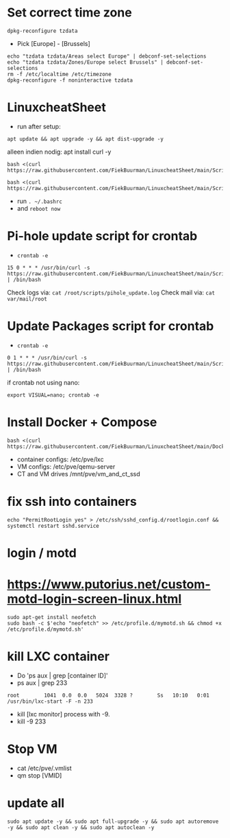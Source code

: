  # Set correct time zone
```
dpkg-reconfigure tzdata 
```
- Pick [Europe] - [Brussels]

```
echo "tzdata tzdata/Areas select Europe" | debconf-set-selections
echo "tzdata tzdata/Zones/Europe select Brussels" | debconf-set-selections
rm -f /etc/localtime /etc/timezone
dpkg-reconfigure -f noninteractive tzdata
```

# LinuxcheatSheet

- run after setup:
```
apt update && apt upgrade -y && apt dist-upgrade -y
```
alleen indien nodig: apt install curl -y 
```
bash <(curl https://raw.githubusercontent.com/FiekBuurman/LinuxcheatSheet/main/Scripts/setupV3.sh)
```
```
bash <(curl https://raw.githubusercontent.com/FiekBuurman/LinuxcheatSheet/main/Scripts/setup.sh)
```
 - run ``. ~/.bashrc``
 - and `` reboot now ``

# Pi-hole update script for crontab
 - ``crontab -e``
``` 
15 0 * * * /usr/bin/curl -s https://raw.githubusercontent.com/FiekBuurman/LinuxcheatSheet/main/Scripts/pihole_update.sh | /bin/bash 
```
Check logs via: ``cat /root/scripts/pihole_update.log``
Check mail via: ``cat var/mail/root``

# Update Packages script for crontab
 - ``crontab -e``
``` 
0 1 * * * /usr/bin/curl -s https://raw.githubusercontent.com/FiekBuurman/LinuxcheatSheet/main/Scripts/update_packages.sh | /bin/bash 
```
if crontab not using nano: 
```
export VISUAL=nano; crontab -e
```

# Install Docker + Compose
```
bash <(curl https://raw.githubusercontent.com/FiekBuurman/LinuxcheatSheet/main/Docker/auto_setup_docker_debian.sh)
```

 - container configs:  /etc/pve/lxc
 - VM configs:         /etc/pve/qemu-server
 - CT and VM drives    /mnt/pve/vm_and_ct_ssd

# fix ssh into containers
```
echo "PermitRootLogin yes" > /etc/ssh/sshd_config.d/rootlogin.conf && systemctl restart sshd.service
```

# login / motd
# https://www.putorius.net/custom-motd-login-screen-linux.html
```
sudo apt-get install neofetch
sudo bash -c $'echo "neofetch" >> /etc/profile.d/mymotd.sh && chmod +x /etc/profile.d/mymotd.sh'
```

# kill LXC container
 - Do 'ps aux | grep [container ID]'
 - ps aux | grep 233

 ```
 root        1041  0.0  0.0   5024  3328 ?        Ss   10:10   0:01 /usr/bin/lxc-start -F -n 233
 ```
  
 - kill [lxc monitor] process with -9. 
 - kill -9 233

 # Stop VM
  - cat /etc/pve/.vmlist
  - qm stop [VMID]

# update all
```
sudo apt update -y && sudo apt full-upgrade -y && sudo apt autoremove -y && sudo apt clean -y && sudo apt autoclean -y
```
